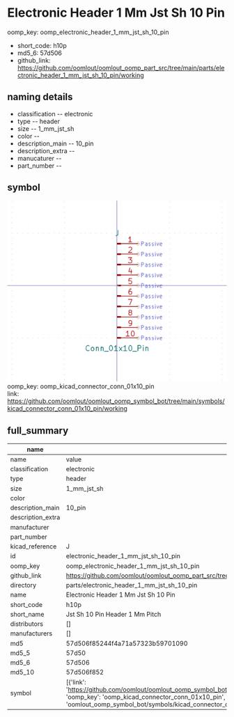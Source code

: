 # Electronic Header 1 Mm Jst Sh 10 Pin
oomp_key: oomp_electronic_header_1_mm_jst_sh_10_pin 

  
* short_code: h10p
* md5_6: 57d506  
* github_link: https://github.com/oomlout/oomlout_oomp_part_src/tree/main/parts/electronic_header_1_mm_jst_sh_10_pin/working  
## naming details
* classification -- electronic
* type -- header
* size -- 1_mm_jst_sh
* color -- 
* description_main -- 10_pin
* description_extra -- 
* manucaturer -- 
* part_number -- 



## symbol

![](symbol/0/working/working_600.png)  
oomp_key: oomp_kicad_connector_conn_01x10_pin  
link: https://github.com/oomlout/oomlout_oomp_symbol_bot/tree/main/symbols/kicad_connector_conn_01x10_pin/working  


## full_summary
| name | value | 
| --- | --- | 
| name | value | 
| classification | electronic | 
| type | header | 
| size | 1_mm_jst_sh | 
| color |  | 
| description_main | 10_pin | 
| description_extra |  | 
| manufacturer |  | 
| part_number |  | 
| kicad_reference | J | 
| id | electronic_header_1_mm_jst_sh_10_pin | 
| oomp_key | oomp_electronic_header_1_mm_jst_sh_10_pin | 
| github_link | https://github.com/oomlout/oomlout_oomp_part_src/tree/main/parts/electronic_header_1_mm_jst_sh_10_pin/working | 
| directory | parts/electronic_header_1_mm_jst_sh_10_pin | 
| name | Electronic Header 1 Mm Jst Sh 10 Pin | 
| short_code | h10p | 
| short_name | Jst Sh 10 Pin Header 1 Mm Pitch | 
| distributors | [] | 
| manufacturers | [] | 
| md5 | 57d506f85244f4a71a57323b59701090 | 
| md5_5 | 57d50 | 
| md5_6 | 57d506 | 
| md5_10 | 57d506f852 | 
| symbol | [{'link': 'https://github.com/oomlout/oomlout_oomp_symbol_bot/tree/main/symbols/kicad_connector_conn_01x10_pin', 'oomp_key': 'oomp_kicad_connector_conn_01x10_pin', 'directory': 'oomlout_oomp_symbol_bot/symbols/kicad_connector_conn_01x10_pin//working/working.kicad_sym'}] | 
